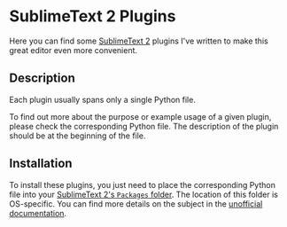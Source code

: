 SublimeText 2 Plugins
=====================

Here you can find some [SublimeText 2](http://sublimetext.com/2) plugins I've written to make this
great editor even more convenient.

Description
-----------

Each plugin usually spans only a single Python file.

To find out more about the purpose or example usage of a given plugin, please check the
corresponding Python file. The description of the plugin should be at the beginning of the file.

Installation
------------

To install these plugins, you just need to place the corresponding Python file into your
[SublimeText 2's `Packages` folder](http://sublimetext.info/docs/en/basic_concepts.html#the-packages-directory).
The location of this folder is OS-specific. You can find more details on the subject in the
[unofficial documentation](http://sublimetext.info/docs/en/extensibility/plugins.html).